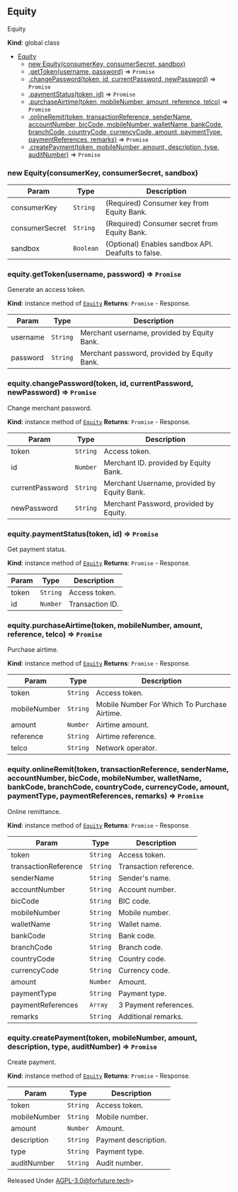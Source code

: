 ## Equity
Equity

**Kind**: global class

* [Equity](#Equity)
    * [new Equity(consumerKey, consumerSecret, sandbox)](#new_Equity_new)
    * [.getToken(username, password)](#Equity+getToken) ⇒ <code>Promise</code>
    * [.changePassword(token, id, currentPassword, newPassword)](#Equity+changePassword) ⇒ <code>Promise</code>
    * [.paymentStatus(token, id)](#Equity+paymentStatus) ⇒ <code>Promise</code>
    * [.purchaseAirtime(token, mobileNumber, amount, reference, telco)](#Equity+purchaseAirtime) ⇒ <code>Promise</code>
    * [.onlineRemit(token, transactionReference, senderName, accountNumber, bicCode, mobileNumber, walletName, bankCode, branchCode, countryCode, currencyCode, amount, paymentType, paymentReferences, remarks)](#Equity+onlineRemit) ⇒ <code>Promise</code>
    * [.createPayment(token, mobileNumber, amount, description, type, auditNumber)](#Equity+createPayment) ⇒ <code>Promise</code>

<a name="new_Equity_new"></a>

### new Equity(consumerKey, consumerSecret, sandbox)

| Param | Type | Description |
| --- | --- | --- |
| consumerKey | <code>String</code> | (Required) Consumer key from Equity Bank. |
| consumerSecret | <code>String</code> | (Required) Consumer secret from Equity Bank. |
| sandbox | <code>Boolean</code> | (Optional) Enables sandbox API. Deafults to false. |

<a name="Equity+getToken"></a>

### equity.getToken(username, password) ⇒ <code>Promise</code>
Generate an access token.

**Kind**: instance method of <code>[Equity](#Equity)</code>
**Returns**: <code>Promise</code> - Response.

| Param | Type | Description |
| --- | --- | --- |
| username | <code>String</code> | Merchant username, provided by Equity Bank. |
| password | <code>String</code> | Merchant password, provided by Equity Bank. |

<a name="Equity+changePassword"></a>

### equity.changePassword(token, id, currentPassword, newPassword) ⇒ <code>Promise</code>
Change merchant password.

**Kind**: instance method of <code>[Equity](#Equity)</code>
**Returns**: <code>Promise</code> - Response.

| Param | Type | Description |
| --- | --- | --- |
| token | <code>String</code> | Access token. |
| id | <code>Number</code> | Merchant ID. provided by Equity Bank. |
| currentPassword | <code>String</code> | Merchant Username, provided by Equity Bank. |
| newPassword | <code>String</code> | Merchant Password, provided by Equity. |

<a name="Equity+paymentStatus"></a>

### equity.paymentStatus(token, id) ⇒ <code>Promise</code>
Get payment status.

**Kind**: instance method of <code>[Equity](#Equity)</code>
**Returns**: <code>Promise</code> - Response.

| Param | Type | Description |
| --- | --- | --- |
| token | <code>String</code> | Access token. |
| id | <code>Number</code> | Transaction ID. |

<a name="Equity+purchaseAirtime"></a>

### equity.purchaseAirtime(token, mobileNumber, amount, reference, telco) ⇒ <code>Promise</code>
Purchase airtime.

**Kind**: instance method of <code>[Equity](#Equity)</code>
**Returns**: <code>Promise</code> - Response.

| Param | Type | Description |
| --- | --- | --- |
| token | <code>String</code> | Access token. |
| mobileNumber | <code>String</code> | Mobile Number For Which To Purchase Airtime. |
| amount | <code>Number</code> | Airtime amount. |
| reference | <code>String</code> | Airtime reference. |
| telco | <code>String</code> | Network operator. |

<a name="Equity+onlineRemit"></a>

### equity.onlineRemit(token, transactionReference, senderName, accountNumber, bicCode, mobileNumber, walletName, bankCode, branchCode, countryCode, currencyCode, amount, paymentType, paymentReferences, remarks) ⇒ <code>Promise</code>
Online remittance.

**Kind**: instance method of <code>[Equity](#Equity)</code>
**Returns**: <code>Promise</code> - Response.

| Param | Type | Description |
| --- | --- | --- |
| token | <code>String</code> | Access token. |
| transactionReference | <code>String</code> | Transaction reference. |
| senderName | <code>String</code> | Sender's name. |
| accountNumber | <code>String</code> | Account number. |
| bicCode | <code>String</code> | BIC code. |
| mobileNumber | <code>String</code> | Mobile number. |
| walletName | <code>String</code> | Wallet name. |
| bankCode | <code>String</code> | Bank code. |
| branchCode | <code>String</code> | Branch code. |
| countryCode | <code>String</code> | Country code. |
| currencyCode | <code>String</code> | Currency code. |
| amount | <code>Number</code> | Amount. |
| paymentType | <code>String</code> | Payment type. |
| paymentReferences | <code>Array</code> | 3 Payment references. |
| remarks | <code>String</code> | Additional remarks. |

<a name="Equity+createPayment"></a>

### equity.createPayment(token, mobileNumber, amount, description, type, auditNumber) ⇒ <code>Promise</code>
Create payment.

**Kind**: instance method of <code>[Equity](#Equity)</code>
**Returns**: <code>Promise</code> - Response.

| Param | Type | Description |
| --- | --- | --- |
| token | <code>String</code> | Access token. |
| mobileNumber | <code>String</code> | Mobile number. |
| amount | <code>Number</code> | Amount. |
| description | <code>String</code> | Payment description. |
| type | <code>String</code> | Payment type. |
| auditNumber | <code>String</code> | Audit number. |

Released Under AGPL-3.0@forfuture.tech>
